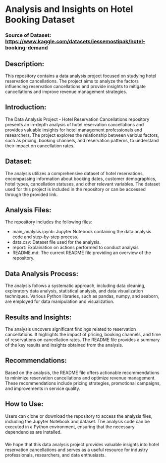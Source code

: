 # **Analysis and Insights on Hotel Booking Dataset**
### Source of Dataset: https://www.kaggle.com/datasets/jessemostipak/hotel-booking-demand

## Description:
This repository contains a data analysis project focused on studying hotel reservation cancellations. The project aims to analyze the factors influencing reservation cancellations and provide insights to mitigate cancellations and improve revenue management strategies.

## Introduction:
The Data Analysis Project - Hotel Reservation Cancellations repository presents an in-depth analysis of hotel reservation cancellations and provides valuable insights for hotel management professionals and researchers. The project explores the relationship between various factors, such as pricing, booking channels, and reservation patterns, to understand their impact on cancellation rates.

## Dataset:
The analysis utilizes a comprehensive dataset of hotel reservations, encompassing information about booking dates, customer demographics, hotel types, cancellation statuses, and other relevant variables. The dataset used for this project is included in the repository or can be accessed through the provided link.

## Analysis Files:
The repository includes the following files:
- main_analysis.ipynb: Jupyter Notebook containing the data analysis code and step-by-step process.
- data.csv: Dataset file used for the analysis.
- report: Explaination on actions performed to conduct analysis
- README.md: The current README file providing an overview of the repository.

## Data Analysis Process:
The analysis follows a systematic approach, including data cleaning, exploratory data analysis, statistical analysis, and data visualization techniques. Various Python libraries, such as pandas, numpy, and seaborn, are employed for data manipulation and visualization.

## Results and Insights:
The analysis uncovers significant findings related to reservation cancellations. It highlights the impact of pricing, booking channels, and time of reservations on cancellation rates. The README file provides a summary of the key results and insights obtained from the analysis.

## Recommendations:
Based on the analysis, the README file offers actionable recommendations to minimize reservation cancellations and optimize revenue management. These recommendations include pricing strategies, promotional campaigns, and improvements in service quality.

## How to Use:
Users can clone or download the repository to access the analysis files, including the Jupyter Notebook and dataset. The analysis code can be executed in a Python environment, ensuring that the necessary dependencies are installed.

### 
We hope that this data analysis project provides valuable insights into hotel reservation cancellations and serves as a useful resource for industry professionals, researchers, and data enthusiasts.
